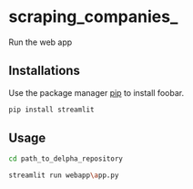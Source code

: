 # scraping_companies_

Run the web app

## Installations

Use the package manager [pip](https://pip.pypa.io/en/stable/) to install foobar.

```bash
pip install streamlit
```
## Usage

```bash
cd path_to_delpha_repository
```

```bash
streamlit run webapp\app.py
```
